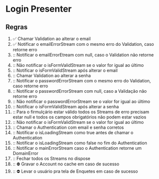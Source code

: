 # Login Presenter

## Regras
1. :white_check_mark: Chamar Validation ao alterar o email
2. :white_check_mark: Notificar o emailErrorStream com o mesmo erro do Validation, caso retorne erro
3. :: Notificar o emailErrorEtream com null, caso o Validation não retorne erro
4. :: Não notificar o isFormValidStream se o valor for igual ao último
5. :: Notificar o isFormValidStream após alterar o email
6. :: Chamar Validation ao alterar a senha
7. :: Notificar o passwordErrorStream com o mesmo erro do Validation, caso retorne erro
8. :: Notificar o passwordErrorStream com null, caso a Validação não retorne erro
9. :: Não notificar o passwordErrorStream se o valor for igual ao último
10. :: Notificar o isFormValidStream após alterar a senha
11. :: Para o firmulçário estar válido todos os Streams de erro precisam estar null e todos os campos obrigatórios não podem estar vazios
12. :: Não notificar o isFormValidStream se o valor for igual ao último
13. :: Chamar o Authentication com email e senha corretos
14. :: Notificar o isLoadingStream como true antes de chamar o Authentication
15. :: Notificar o isLoadingStream como false no fim do Authentication
16. :: Notificar o mainErrorStream caso o Authentication retorne um DomainError
17. :: Fechar todos os Streams no dispose
18. :: :no_entry: Gravar o Account no cache em caso de sucesso
19. :: :no_entry: Levar o usuário pra tela de Enquetes em caso de sucesso